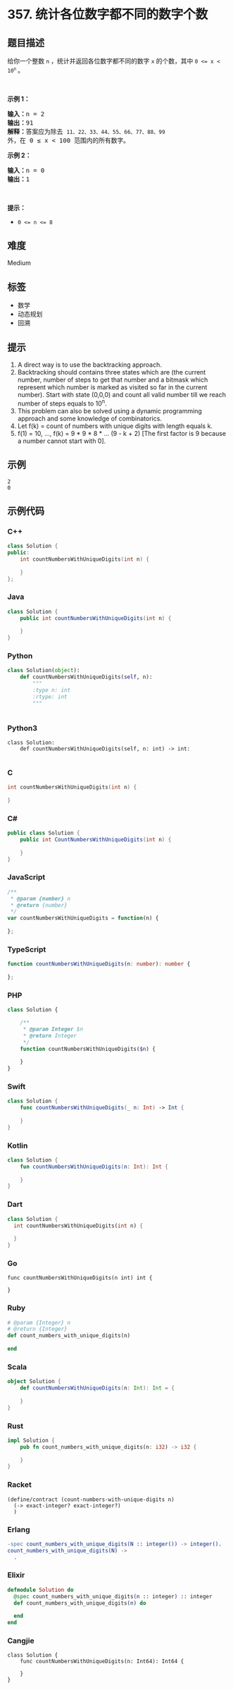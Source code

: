# 357. 统计各位数字都不同的数字个数

## 题目描述

给你一个整数 <code>n</code> ，统计并返回各位数字都不同的数字 <code>x</code> 的个数，其中 <code>0 &lt;= x &lt; 10<sup>n</sup></code><sup>&nbsp;</sup>。
<div class="original__bRMd">
<div>
<p>&nbsp;</p>

<p><strong>示例 1：</strong></p>

<pre>
<strong>输入：</strong>n = 2
<strong>输出：</strong>91
<strong>解释：</strong>答案应为除去 <code>11、22、33、44、55、66、77、88、99 </code>外，在 0 ≤ x &lt; 100 范围内的所有数字。 
</pre>

<p><strong>示例 2：</strong></p>

<pre>
<strong>输入：</strong>n = 0
<strong>输出：</strong>1
</pre>
</div>
</div>

<p>&nbsp;</p>

<p><strong>提示：</strong></p>

<ul>
	<li><code>0 &lt;= n &lt;= 8</code></li>
</ul>


## 难度

Medium

## 标签

- 数学
- 动态规划
- 回溯

## 提示

1. A direct way is to use the backtracking approach.
2. Backtracking should contains three states which are (the current number, number of steps to get that number and a bitmask which represent which number is marked as visited so far in the current number). Start with state (0,0,0) and count all valid number till we reach number of steps equals to 10<sup>n</sup>.
3. This problem can also be solved using a dynamic programming approach and some knowledge of combinatorics.
4. Let f(k) = count of numbers with unique digits with length equals k.
5. f(1) = 10, ..., f(k) = 9 * 9 * 8 * ... (9 - k + 2) [The first factor is 9 because a number cannot start with 0].

## 示例

```
2
0
```

## 示例代码

### C++

```cpp
class Solution {
public:
    int countNumbersWithUniqueDigits(int n) {
        
    }
};
```

### Java

```java
class Solution {
    public int countNumbersWithUniqueDigits(int n) {
        
    }
}
```

### Python

```python
class Solution(object):
    def countNumbersWithUniqueDigits(self, n):
        """
        :type n: int
        :rtype: int
        """
        
```

### Python3

```python3
class Solution:
    def countNumbersWithUniqueDigits(self, n: int) -> int:
        
```

### C

```c
int countNumbersWithUniqueDigits(int n) {
    
}
```

### C#

```csharp
public class Solution {
    public int CountNumbersWithUniqueDigits(int n) {
        
    }
}
```

### JavaScript

```javascript
/**
 * @param {number} n
 * @return {number}
 */
var countNumbersWithUniqueDigits = function(n) {
    
};
```

### TypeScript

```typescript
function countNumbersWithUniqueDigits(n: number): number {
    
};
```

### PHP

```php
class Solution {

    /**
     * @param Integer $n
     * @return Integer
     */
    function countNumbersWithUniqueDigits($n) {
        
    }
}
```

### Swift

```swift
class Solution {
    func countNumbersWithUniqueDigits(_ n: Int) -> Int {
        
    }
}
```

### Kotlin

```kotlin
class Solution {
    fun countNumbersWithUniqueDigits(n: Int): Int {
        
    }
}
```

### Dart

```dart
class Solution {
  int countNumbersWithUniqueDigits(int n) {
    
  }
}
```

### Go

```golang
func countNumbersWithUniqueDigits(n int) int {
    
}
```

### Ruby

```ruby
# @param {Integer} n
# @return {Integer}
def count_numbers_with_unique_digits(n)
    
end
```

### Scala

```scala
object Solution {
    def countNumbersWithUniqueDigits(n: Int): Int = {
        
    }
}
```

### Rust

```rust
impl Solution {
    pub fn count_numbers_with_unique_digits(n: i32) -> i32 {
        
    }
}
```

### Racket

```racket
(define/contract (count-numbers-with-unique-digits n)
  (-> exact-integer? exact-integer?)
  )
```

### Erlang

```erlang
-spec count_numbers_with_unique_digits(N :: integer()) -> integer().
count_numbers_with_unique_digits(N) ->
  .
```

### Elixir

```elixir
defmodule Solution do
  @spec count_numbers_with_unique_digits(n :: integer) :: integer
  def count_numbers_with_unique_digits(n) do
    
  end
end
```

### Cangjie

```cangjie
class Solution {
    func countNumbersWithUniqueDigits(n: Int64): Int64 {

    }
}
```

